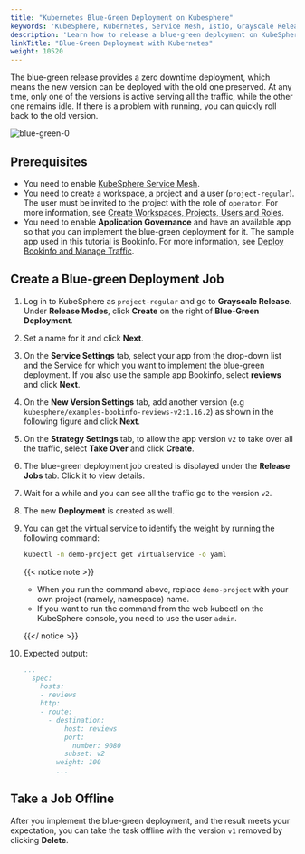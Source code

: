 ```yaml
---
title: "Kubernetes Blue-Green Deployment on Kubesphere"
keywords: 'KubeSphere, Kubernetes, Service Mesh, Istio, Grayscale Release, Blue-Green deployment'
description: 'Learn how to release a blue-green deployment on KubeSphere.'
linkTitle: "Blue-Green Deployment with Kubernetes"
weight: 10520
---
```



The blue-green release provides a zero downtime deployment, which means the new version can be deployed with the old one preserved. At any time, only one of the versions is active serving all the traffic, while the other one remains idle. If there is a problem with running, you can quickly roll back to the old version.

![blue-green-0](/images/docs/v3.x/project-user-guide/grayscale-release/blue-green-deployment/blue-green-0.png)


## Prerequisites

- You need to enable [KubeSphere Service Mesh](../../../pluggable-components/service-mesh/).
- You need to create a workspace, a project and a user (`project-regular`). The user must be invited to the project with the role of `operator`. For more information, see [Create Workspaces, Projects, Users and Roles](../../../quick-start/create-workspace-and-project/).
- You need to enable **Application Governance** and have an available app so that you can implement the blue-green deployment for it. The sample app used in this tutorial is Bookinfo. For more information, see [Deploy Bookinfo and Manage Traffic](../../../quick-start/deploy-bookinfo-to-k8s/).

## Create a Blue-green Deployment Job

1. Log in to KubeSphere as `project-regular` and go to **Grayscale Release**. Under **Release Modes**, click **Create** on the right of **Blue-Green Deployment**.

2. Set a name for it and click **Next**.

3. On the **Service Settings** tab, select your app from the drop-down list and the Service for which you want to implement the blue-green deployment. If you also use the sample app Bookinfo, select **reviews** and click **Next**.

4. On the **New Version Settings** tab, add another version (e.g `kubesphere/examples-bookinfo-reviews-v2:1.16.2`) as shown in the following figure and click **Next**.

5. On the **Strategy Settings** tab, to allow the app version `v2` to take over all the traffic, select **Take Over** and click **Create**.

6. The blue-green deployment job created is displayed under the **Release Jobs** tab. Click it to view details.

7. Wait for a while and you can see all the traffic go to the version `v2`.

8. The new **Deployment** is created as well.

9. You can get the virtual service to identify the weight by running the following command:

   ```bash
   kubectl -n demo-project get virtualservice -o yaml
   ```

   {{< notice note >}} 

   - When you run the command above, replace `demo-project` with your own project (namely, namespace) name.
   - If you want to run the command from the web kubectl on the KubeSphere console, you need to use the user `admin`.

   {{</ notice >}}

10. Expected output:

    ```yaml
    ...
      spec:
        hosts:
        - reviews
        http:
        - route:
          - destination:
              host: reviews
              port:
                number: 9080
              subset: v2
            weight: 100
            ...
    ```

## Take a Job Offline

After you implement the blue-green deployment, and the result meets your expectation, you can take the task offline with the version `v1` removed by clicking **Delete**.


